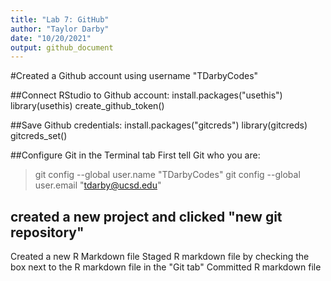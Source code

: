 ```yaml
---
title: "Lab 7: GitHub"
author: "Taylor Darby"
date: "10/20/2021"
output: github_document
---
```


#Created a Github account using username "TDarbyCodes"

##Connect RStudio to Github account:
install.packages("usethis")
library(usethis)
create_github_token()

##Save Github credentials:
install.packages("gitcreds")
library(gitcreds)
gitcreds_set()

##Configure Git in the Terminal tab
First tell Git who you are:
>git config --global user.name "TDarbyCodes"
>git config --global user.email "tdarby@ucsd.edu"

## created a new project and clicked "new git repository"
Created a new R Markdown file
Staged R markdown file by checking the box next to the R markdown file in the "Git tab"
Committed R markdown file


